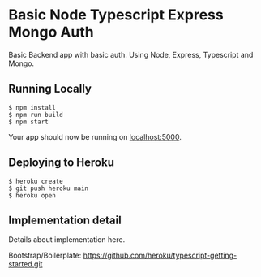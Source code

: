 # Basic Node Typescript Express Mongo Auth

Basic Backend app with basic auth.
Using Node, Express, Typescript and Mongo.

## Running Locally

```
$ npm install
$ npm run build
$ npm start
```

Your app should now be running on [localhost:5000](http://localhost:5000/).

## Deploying to Heroku

```
$ heroku create
$ git push heroku main
$ heroku open
```

## Implementation detail

Details about implementation here.

Bootstrap/Boilerplate:
https://github.com/heroku/typescript-getting-started.git
